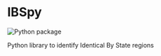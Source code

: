 # IBSpy

![Python package](https://github.com/Uauy-Lab/IBSpy/workflows/Python%20package/badge.svg)

Python library to identify Identical By State regions

